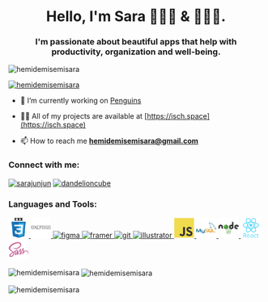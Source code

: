 <h1 align="center">Hello, I'm Sara 👩🏻‍💻 & 👩🏻‍🎨.</h1>
<h3 align="center">I'm passionate about beautiful apps that help with productivity, organization and well-being.</h3>

<p align="left"> <img src="https://komarev.com/ghpvc/?username=hemidemisemisara&label=Profile%20views&color=0e75b6&style=flat" alt="hemidemisemisara" /> </p>

<p align="left"> <a href="https://github.com/ryo-ma/github-profile-trophy"><img src="https://github-profile-trophy.vercel.app/?username=hemidemisemisara" alt="hemidemisemisara" /></a> </p>

- 🔭 I’m currently working on [Penguins](https://github.com/hemidemisemisara/penguins)

- 👨‍💻 All of my projects are available at [https://isch.space](https://isch.space)

- 📫 How to reach me **hemidemisemisara@gmail.com**

<h3 align="left">Connect with me:</h3>
<p align="left">
<a href="https://linkedin.com/in/sarajunjun" target="blank"><img align="center" src="https://raw.githubusercontent.com/rahuldkjain/github-profile-readme-generator/master/src/images/icons/Social/linked-in-alt.svg" alt="sarajunjun" height="30" width="40" /></a>
<a href="https://instagram.com/dandelioncube" target="blank"><img align="center" src="https://raw.githubusercontent.com/rahuldkjain/github-profile-readme-generator/master/src/images/icons/Social/instagram.svg" alt="dandelioncube" height="30" width="40" /></a>
</p>

<h3 align="left">Languages and Tools:</h3>
<p align="left"> <a href="https://www.w3schools.com/css/" target="_blank" rel="noreferrer"> <img src="https://raw.githubusercontent.com/devicons/devicon/master/icons/css3/css3-original-wordmark.svg" alt="css3" width="40" height="40"/> </a> <a href="https://expressjs.com" target="_blank" rel="noreferrer"> <img src="https://raw.githubusercontent.com/devicons/devicon/master/icons/express/express-original-wordmark.svg" alt="express" width="40" height="40"/> </a> <a href="https://www.figma.com/" target="_blank" rel="noreferrer"> <img src="https://www.vectorlogo.zone/logos/figma/figma-icon.svg" alt="figma" width="40" height="40"/> </a> <a href="https://www.framer.com/" target="_blank" rel="noreferrer"> <img src="https://www.vectorlogo.zone/logos/framer/framer-icon.svg" alt="framer" width="40" height="40"/> </a> <a href="https://git-scm.com/" target="_blank" rel="noreferrer"> <img src="https://www.vectorlogo.zone/logos/git-scm/git-scm-icon.svg" alt="git" width="40" height="40"/> </a> <a href="https://www.adobe.com/in/products/illustrator.html" target="_blank" rel="noreferrer"> <img src="https://www.vectorlogo.zone/logos/adobe_illustrator/adobe_illustrator-icon.svg" alt="illustrator" width="40" height="40"/> </a> <a href="https://developer.mozilla.org/en-US/docs/Web/JavaScript" target="_blank" rel="noreferrer"> <img src="https://raw.githubusercontent.com/devicons/devicon/master/icons/javascript/javascript-original.svg" alt="javascript" width="40" height="40"/> </a> <a href="https://www.mysql.com/" target="_blank" rel="noreferrer"> <img src="https://raw.githubusercontent.com/devicons/devicon/master/icons/mysql/mysql-original-wordmark.svg" alt="mysql" width="40" height="40"/> </a> <a href="https://nodejs.org" target="_blank" rel="noreferrer"> <img src="https://raw.githubusercontent.com/devicons/devicon/master/icons/nodejs/nodejs-original-wordmark.svg" alt="nodejs" width="40" height="40"/> </a> <a href="https://reactjs.org/" target="_blank" rel="noreferrer"> <img src="https://raw.githubusercontent.com/devicons/devicon/master/icons/react/react-original-wordmark.svg" alt="react" width="40" height="40"/> </a> <a href="https://sass-lang.com" target="_blank" rel="noreferrer"> <img src="https://raw.githubusercontent.com/devicons/devicon/master/icons/sass/sass-original.svg" alt="sass" width="40" height="40"/> </a> </p>

<p><img align="left" src="https://github-readme-stats.vercel.app/api/top-langs?username=hemidemisemisara&show_icons=true&locale=en&layout=compact" alt="hemidemisemisara" /></p>

<p>&nbsp;<img align="center" src="https://github-readme-stats.vercel.app/api?username=hemidemisemisara&show_icons=true&locale=en" alt="hemidemisemisara" /></p>

<p><img align="center" src="https://github-readme-streak-stats.herokuapp.com/?user=hemidemisemisara&" alt="hemidemisemisara" /></p>
